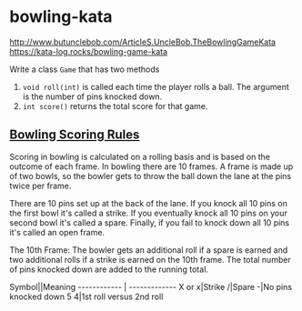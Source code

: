 # bowling-kata

http://www.butunclebob.com/ArticleS.UncleBob.TheBowlingGameKata
https://kata-log.rocks/bowling-game-kata


Write a class `Game` that has two methods

1. `void roll(int)` is called each time the player rolls a ball. The argument is the number of pins knocked down.
1. `int score()` returns the total score for that game.


## [Bowling Scoring Rules](https://www.rookieroad.com/bowling/scoring-rules/)

Scoring in bowling is calculated on a rolling basis and is based on the outcome of each frame. In bowling there are 10 frames. A frame is made up of two bowls, so the bowler gets to throw the ball down the lane at the pins twice per frame.

There are 10 pins set up at the back of the lane. If you knock all 10 pins on the first bowl it's called a strike. If you eventually knock all 10 pins on your second bowl it's called a spare. Finally, if you fail to knock down all 10 pins it's called an open frame.

The 10th Frame: The bowler gets an additional roll if a spare is earned and two additional rolls if a strike is earned on the 10th frame. The total number of pins knocked down are added to the running total.

Symbol||Meaning
------------ | -------------
X or x|Strike
/|Spare
-|No pins knocked down
5 4|1st roll versus 2nd roll

